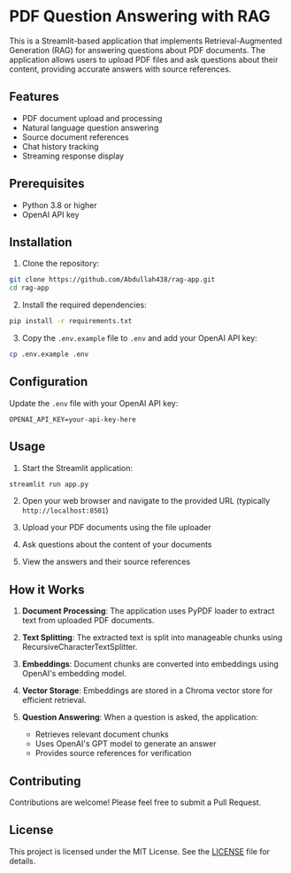 # PDF Question Answering with RAG

This is a Streamlit-based application that implements Retrieval-Augmented Generation (RAG) for answering questions about PDF documents. The application allows users to upload PDF files and ask questions about their content, providing accurate answers with source references.

## Features

- PDF document upload and processing
- Natural language question answering
- Source document references
- Chat history tracking
- Streaming response display

## Prerequisites

- Python 3.8 or higher
- OpenAI API key

## Installation

1. Clone the repository:
```bash
git clone https://github.com/Abdullah438/rag-app.git
cd rag-app
```

2. Install the required dependencies:
```bash
pip install -r requirements.txt
```

3. Copy the `.env.example` file to `.env` and add your OpenAI API key:
```bash
cp .env.example .env
```

## Configuration

Update the `.env` file with your OpenAI API key:
```
OPENAI_API_KEY=your-api-key-here
```

## Usage

1. Start the Streamlit application:
```bash
streamlit run app.py
```

2. Open your web browser and navigate to the provided URL (typically `http://localhost:8501`)

3. Upload your PDF documents using the file uploader

4. Ask questions about the content of your documents

5. View the answers and their source references

## How it Works

1. **Document Processing**: The application uses PyPDF loader to extract text from uploaded PDF documents.

2. **Text Splitting**: The extracted text is split into manageable chunks using RecursiveCharacterTextSplitter.

3. **Embeddings**: Document chunks are converted into embeddings using OpenAI's embedding model.

4. **Vector Storage**: Embeddings are stored in a Chroma vector store for efficient retrieval.

5. **Question Answering**: When a question is asked, the application:
   - Retrieves relevant document chunks
   - Uses OpenAI's GPT model to generate an answer
   - Provides source references for verification

## Contributing

Contributions are welcome! Please feel free to submit a Pull Request.

## License

This project is licensed under the MIT License. See the [LICENSE](LICENSE) file for details.
